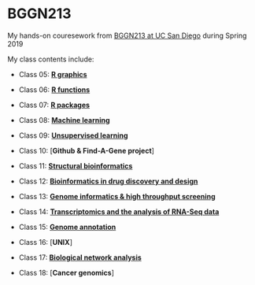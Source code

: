 # BGGN213

My hands-on couresework from [BGGN213 at UC San Diego](https://bioboot.github.io/bggn213_S19/) during Spring 2019


My class contents include:
- Class 05: [**R graphics**](https://github.com/aliyutao/BGGN213/blob/master/Class5/BGGN213_Class5.md)

- Class 06: [**R functions**](https://github.com/aliyutao/BGGN213/blob/master/Class6/BGGN213_Class6.md#190419-class6-r-functions)

- Class 07: [**R packages**](https://github.com/aliyutao/BGGN213/blob/master/Class7/BGGN213_Class7.md)

- Class 08: [**Machine learning**](https://github.com/aliyutao/BGGN213/blob/master/Class8/BGGN213_Class8.md)

- Class 09: [**Unsupervised learning**](https://github.com/aliyutao/BGGN213/blob/master/Class9/BGGN213_Class9.md)

- Class 10: [**Github & Find-A-Gene project**]

- Class 11: [**Structural bioinformatics**](https://github.com/aliyutao/BGGN213/blob/master/Class11/BGGN213_Class11.md)

- Class 12: [**Bioinformatics in drug discovery and design**](https://github.com/aliyutao/BGGN213/blob/master/Class12/BGGN213_Class12.md)

- Class 13: [**Genome informatics & high throughput screening**](https://github.com/aliyutao/BGGN213/blob/master/Class13/BGGN213_Class13.md)

- Class 14: [**Transcriptomics and the analysis of RNA-Seq data**](https://github.com/aliyutao/BGGN213/blob/master/Class14/BGGN213_Class14.md)

- Class 15: [**Genome annotation**](https://github.com/aliyutao/BGGN213/blob/master/Class15/BGGN213_Class15.md#bggn213_class15)

- Class 16: [**UNIX**]

- Class 17: [**Biological network analysis**](https://github.com/aliyutao/BGGN213/blob/master/Class17/BGGN213_Class17.md)

- Class 18: [**Cancer genomics**]
